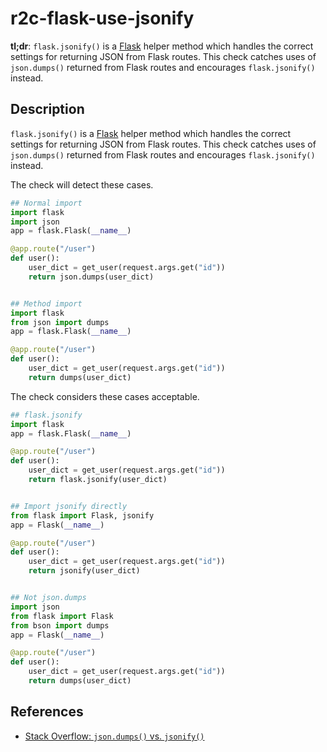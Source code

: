 # r2c-flask-use-jsonify

**tl;dr**: `flask.jsonify()` is a [Flask](https://palletsprojects.com/p/flask/) helper method which handles the correct settings for returning JSON from Flask routes. This check catches uses of `json.dumps()` returned from Flask routes and encourages `flask.jsonify()` instead.

## Description

`flask.jsonify()` is a [Flask](https://palletsprojects.com/p/flask/) helper method which handles the correct settings for returning JSON from Flask routes. This check catches uses of `json.dumps()` returned from Flask routes and encourages `flask.jsonify()` instead.

The check will detect these cases.

``` python
## Normal import
import flask
import json
app = flask.Flask(__name__)

@app.route("/user")
def user():
    user_dict = get_user(request.args.get("id"))
    return json.dumps(user_dict)


## Method import
import flask
from json import dumps
app = flask.Flask(__name__)

@app.route("/user")
def user():
    user_dict = get_user(request.args.get("id"))
    return dumps(user_dict)
```

The check considers these cases acceptable.

``` python
## flask.jsonify
import flask
app = flask.Flask(__name__)

@app.route("/user")
def user():
    user_dict = get_user(request.args.get("id"))
    return flask.jsonify(user_dict)


## Import jsonify directly
from flask import Flask, jsonify
app = Flask(__name__)

@app.route("/user")
def user():
    user_dict = get_user(request.args.get("id"))
    return jsonify(user_dict)


## Not json.dumps
import json
from flask import Flask
from bson import dumps
app = Flask(__name__)

@app.route("/user")
def user():
    user_dict = get_user(request.args.get("id"))
    return dumps(user_dict)
```

## References

- [Stack Overflow: `json.dumps()` vs. `jsonify()`](https://stackoverflow.com/questions/7907596/json-dumps-vs-flask-jsonify)